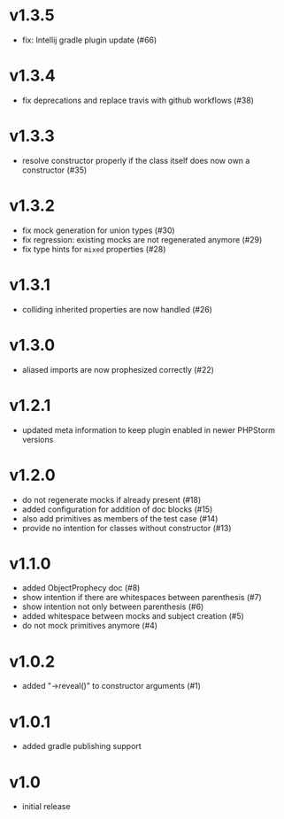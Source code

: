 # v1.3.5
* fix: Intellij gradle plugin update (#66)

# v1.3.4
* fix deprecations and replace travis with github workflows (#38)

# v1.3.3
* resolve constructor properly if the class itself does now own a constructor (#35)

# v1.3.2
* fix mock generation for union types (#30)
* fix regression: existing mocks are not regenerated anymore (#29)
* fix type hints for `mixed` properties (#28)

# v1.3.1
* colliding inherited properties are now handled (#26)

# v1.3.0
* aliased imports are now prophesized correctly (#22)

# v1.2.1
* updated meta information to keep plugin enabled in newer PHPStorm versions

# v1.2.0
* do not regenerate mocks if already present (#18)
* added configuration for addition of doc blocks (#15)
* also add primitives as members of the test case (#14)
* provide no intention for classes without constructor (#13)

# v1.1.0
* added ObjectProphecy doc (#8)
* show intention if there are whitespaces between parenthesis (#7)
* show intention not only between parenthesis (#6)
* added whitespace between mocks and subject creation (#5)
* do not mock primitives anymore (#4)

# v1.0.2
* added "->reveal()" to constructor arguments (#1)

# v1.0.1
* added gradle publishing support

# v1.0
* initial release
